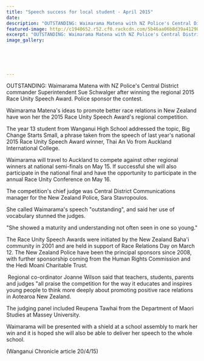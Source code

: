 ```yaml
---
title: "Speech success for local student - April 2015"
date: 
description: "OUTSTANDING: Waimarama Matena with NZ Police's Central District commander Superintendent Sue Schwalger after winning the regional 2015 Race Unity Speech Award..."
featured-image: http://c1940652.r52.cf0.rackcdn.com/5b46aa06b8d39a4129000497/marana-police-300.gif
excerpt: "OUTSTANDING: Waimarama Matena with NZ Police's Central District commander Superintendent Sue Schwalger after winning the regional 2015 Race Unity Speech Award..."
image_gallery:
    
    
    
    
    
---
```


<p>OUTSTANDING: Waimarama Matena with NZ Police's Central District commander Superintendent Sue Schwalger after winning the regional 2015 Race Unity Speech Award. Police sponsor the contest.</p>
<p>Waimarama&nbsp;Matena's ideas to promote better race relations in New Zealand have won her the 2015 Race Unity Speech Award's regional competition.</p>
<p>The year 13 student from Wanganui High School addressed the topic, Big Change Starts Small, a phrase taken from the speech of last year's national 2015 Race Unity Speech Award winner, Thai An Vo from Auckland International College.</p>
<p>Waimarama&nbsp;will travel to Auckland to compete against other regional winners at national semi-finals on May 15. If successful she will also participate in the national final and have the opportunity to participate in the annual Race Unity Conference on May 16.</p>
<p>The competition's chief judge was Central District Communications manager for the New Zealand Police, Sara Stavropoulos.</p>
<p>She called Waimarama's speech "outstanding", and said her use of vocabulary stunned the judges.</p>
<p>"She showed a maturity and understanding not often seen in one so young."</p>
<p>The Race Unity Speech Awards were initiated by the New Zealand Baha'i community in 2001 and are held in support of Race Relations Day on March 12. The New Zealand Police have been the principal sponsors since 2008, with further sponsorship coming from the Human Rights Commission and the Hedi Moani Charitable Trust.</p>
<p>&nbsp;Regional co-ordinator Joanne Wilson said that teachers, students, parents and judges "all praise the competition for the way it educates and inspires young people to think more deeply about promoting positive race relations in Aotearoa New Zealand.</p>
<p>The judging panel included Reupena Tawhai from the Department of Maori Studies at Massey University.</p>
<p>Waimarama&nbsp;will be presented with a shield at a school assembly to mark her win and it is hoped she will also be able to deliver her speech to the whole school.&nbsp;</p>
<p>(Wanganui Chronicle article 20/4/15)</p>

